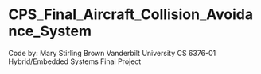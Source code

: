 # CPS_Final_Aircraft_Collision_Avoidance_System

Code by:
Mary Stirling Brown
Vanderbilt University
CS 6376-01 Hybrid/Embedded Systems
Final Project